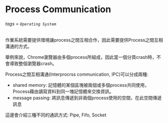 # Process Communication
###### tags = `Operating System`

作業系統需要提供環境讓process之間互相合作，因此需要提供Process之間互相溝通的方式。

舉例來說，Chrome瀏覽器由多個process所組成，因此當一個分頁crash時，不會導致整個瀏覽器crash。

Process之間互相溝通(Interprocrss communication, IPC)可以分成兩種:
* shared memory: 記憶體的某個區塊被兩個或多個process共同使用，Process藉由讀寫資料到同一塊記憶體來交換資訊。
* message passing: 將訊息傳遞到非兩個process使用的空間，在此空間傳遞訊息

這邊會介紹三種不同的通訊方式: Pipe, Fifo, Socket